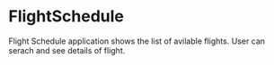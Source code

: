 # FlightSchedule
Flight Schedule application shows the list of avilable flights. User can serach and see details of flight.
